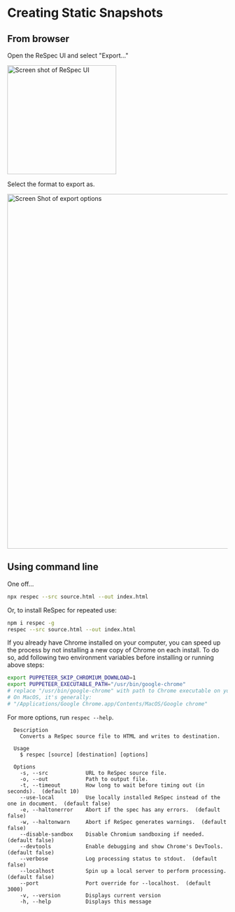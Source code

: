 # Creating Static Snapshots

## From browser

Open the ReSpec UI and select "Export..." 

<img width="249" alt="Screen shot of ReSpec UI" src="https://user-images.githubusercontent.com/870154/117614998-7926a880-b1ac-11eb-9d4e-654a21165aa8.png">

Select the format to export as.

<img width="811" alt="Screen Shot of export options" src="https://user-images.githubusercontent.com/870154/117615001-7af06c00-b1ac-11eb-8540-97c474244045.png">

## Using command line

One off... 

```bash
npx respec --src source.html --out index.html
```

Or, to install ReSpec for repeated use:
```bash
npm i respec -g
respec --src source.html --out index.html
```

<div class="note">

If you already have Chrome installed on your computer, you can speed up the process by not installing a new copy of Chrome on each install. To do so, add following two environment variables before installing or running above steps:

```bash
export PUPPETEER_SKIP_CHROMIUM_DOWNLOAD=1
export PUPPETEER_EXECUTABLE_PATH="/usr/bin/google-chrome"
# replace "/usr/bin/google-chrome" with path to Chrome executable on your system.
# On MacOS, it's generally:
# "/Applications/Google Chrome.app/Contents/MacOS/Google chrome"
```

</div>

For more options, run `respec --help`.

```
  Description
    Converts a ReSpec source file to HTML and writes to destination.

  Usage
    $ respec [source] [destination] [options]

  Options
    -s, --src            URL to ReSpec source file.
    -o, --out            Path to output file.
    -t, --timeout        How long to wait before timing out (in seconds).  (default 10)
    --use-local          Use locally installed ReSpec instead of the one in document.  (default false)
    -e, --haltonerror    Abort if the spec has any errors.  (default false)
    -w, --haltonwarn     Abort if ReSpec generates warnings.  (default false)
    --disable-sandbox    Disable Chromium sandboxing if needed.  (default false)
    --devtools           Enable debugging and show Chrome's DevTools.  (default false)
    --verbose            Log processing status to stdout.  (default false)
    --localhost          Spin up a local server to perform processing.  (default false)
    --port               Port override for --localhost.  (default 3000)
    -v, --version        Displays current version
    -h, --help           Displays this message
```